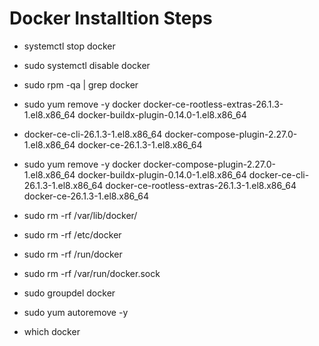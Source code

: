 # Docker Installtion Steps

- systemctl stop docker
- sudo systemctl disable docker
- sudo rpm -qa | grep docker
- sudo yum remove -y docker docker-ce-rootless-extras-26.1.3-1.el8.x86_64 docker-buildx-plugin-0.14.0-1.el8.x86_64
- docker-ce-cli-26.1.3-1.el8.x86_64 docker-compose-plugin-2.27.0-1.el8.x86_64 docker-ce-26.1.3-1.el8.x86_64

- sudo yum remove -y docker docker-compose-plugin-2.27.0-1.el8.x86_64 docker-buildx-plugin-0.14.0-1.el8.x86_64 docker-ce-cli-26.1.3-1.el8.x86_64 docker-ce-rootless-extras-26.1.3-1.el8.x86_64 docker-ce-26.1.3-1.el8.x86_64
- sudo rm -rf /var/lib/docker/ 
- sudo rm -rf /etc/docker
- sudo rm -rf /run/docker
- sudo rm -rf /var/run/docker.sock
- sudo groupdel docker
- sudo yum autoremove -y
- which docker
